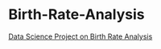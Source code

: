 # Birth-Rate-Analysis
 [Data Science Project on Birth Rate Analysis](https://thecleverprogrammer.com/2020/05/08/birth-rate-analysis/)
